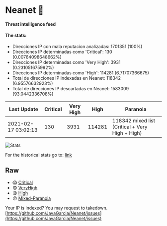 # Neanet :hocho:
#### Threat intelligence feed
#### The stats:

- Direcciones IP con mala reputacion analizadas: 1701351 (100%)
- Direcciones IP determinadas como 'Critical':  130 (0.00764098648662%)
- Direcciones IP determinadas como 'Very High':  3931 (0.231051675992%)
- Direcciones IP determinadas como 'High':  114281 (6.71707366675)
- Total de direcciones IP indexadas en Neanet:  118342 (6.95576632923%)
- Total de direcciones IP descartadas en Neanet:  1583009 (93.0442336708%)

| Last Update | Critical | Very High | High | Paranoia |
| --- | --- | --- | --- | --- |
| 2021-02-17 03:02:13 | 130 | 3931 | 114281 | 118342 mixed list (Critical + Very High + High)|

![Stats](https://docs.google.com/spreadsheets/d/e/2PACX-1vSnaNMIXVabIpDJjufMlzH7poXnshF3mgd8Is1g9ytUEzVsP5my4Trn8f-xkoLLQ38xpL3HtmUexLo6/pubchart?oid=501124687&format=image)

For the historical stats go to: [link](/stats.csv)
## Raw
- :scream: [Critical](https://raw.githubusercontent.com/JavaGarcia/Neanet/master/blacklists/neanet_critical.txt)
- :fearful: [VeryHigh](https://raw.githubusercontent.com/JavaGarcia/Neanet/master/blacklists/neanet_veryHigh.txtt)
- :frowning: [High](https://raw.githubusercontent.com/JavaGarcia/Neanet/master/blacklists/neanet_high.txt)
- :dizzy_face: [Mixed-Paranoia](https://raw.githubusercontent.com/JavaGarcia/Neanet/master/blacklists/neanet_all.txt)


Your IP is indexed? You may request to takedown. [https://github.com/JavaGarcia/Neanet/issues](https://github.com/JavaGarcia/Neanet/issues)




























































































































































































































































































































































































































































































































































































































































































































































































































































































































































































































































































































































































































































































































































































































































































































































































































































































































































































































































































































































































































































































































































































































































































































































































































































































































































































































































































































































































































































































































































































































































































































































































































































































































































































































































































































































































































































































































































































































































































































































































































































































































































































































































































































































































































